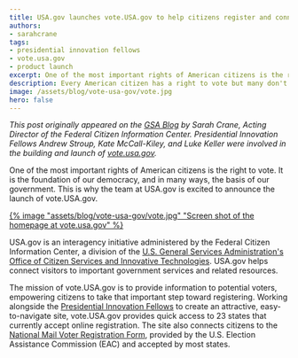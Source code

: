 ```yaml
---
title: USA.gov launches vote.USA.gov to help citizens register and connect with states
authors:
- sarahcrane
tags:
- presidential innovation fellows
- vote.usa.gov
- product launch
excerpt: One of the most important rights of American citizens is the right to vote. It is the foundation of our democracy, and in many ways, the basis of our government. This is why the team at USA.gov is excited to announce the launch of vote.USA.gov.
description: Every American citizen has a right to vote but many don't know how to register. Vote.usa.gov is a website to help citizens register to vote in their state.
image: /assets/blog/vote-usa-gov/vote.jpg
hero: false
---
```

_This post originally appeared on the [GSA Blog](http://gsablogs.gsa.gov/gsablog/2015/09/22/usa-gov-launches-vote-usa-gov-to-help-citizens-register-and-connect-with-states/) by Sarah Crane, Acting Director of the Federal Citizen Information Center. Presidential Innovation Fellows Andrew Stroup, Kate McCall-Kiley, and Luke Keller were involved in the building and launch of [vote.usa.gov](https://vote.usa.gov/)._

One of the most important rights of American citizens is the right to vote. It is the foundation of our democracy, and in many ways, the basis of our government. This is why the team at USA.gov is excited to announce the launch of vote.USA.gov.

[{% image "assets/blog/vote-usa-gov/vote.jpg" "Screen shot of the homepage at vote.usa.gov" %}](https://vote.usa.gov)

USA.gov is an interagency initiative administered by the Federal Citizen Information Center, a division of the [U.S. General Services Administration's Office of Citizen Services and Innovative Technologies](http://www.gsa.gov/portal/category/25729). USA.gov helps connect visitors to important government services and related resources.

The mission of vote.USA.gov is to provide information to potential voters, empowering citizens to take that important step toward registering. Working alongside the [Presidential Innovation Fellows](https://presidentialinnovationfellows.gov/) to create an attractive, easy-to-navigate site, vote.USA.gov provides quick access to 23 states that currently accept online registration. The site also connects citizens to the [National Mail Voter Registration Form](http://www.eac.gov/voter_resources/register_to_vote.aspx), provided by the U.S. Election Assistance Commission (EAC) and accepted by most states.
